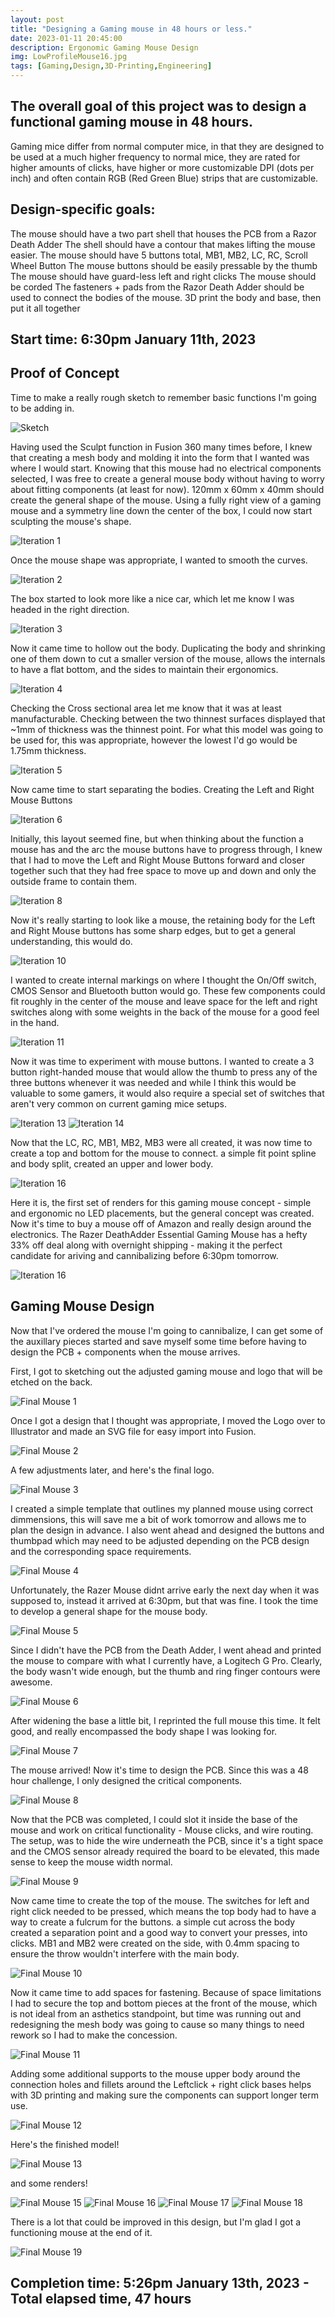```yaml
---
layout: post
title: "Designing a Gaming mouse in 48 hours or less."
date: 2023-01-11 20:45:00 
description: Ergonomic Gaming Mouse Design
img: LowProfileMouse16.jpg
tags: [Gaming,Design,3D-Printing,Engineering]
---
```


## The overall goal of this project was to design a functional gaming mouse in 48 hours. 
Gaming mice differ from normal computer mice, in that they are designed to be used at a much higher frequency to normal mice, they are rated for higher amounts of clicks, have higher or more customizable DPI (dots per inch) and often contain RGB (Red Green Blue) strips that are customizable.

## Design-specific goals:
The mouse should have a two part shell that houses the PCB from a Razor Death Adder
The shell should have a contour that makes lifting the mouse easier.
The mouse should have 5 buttons total, MB1, MB2, LC, RC, Scroll Wheel Button 
The mouse buttons should be easily pressable by the thumb
The mouse should have guard-less left and right clicks
The mouse should be corded
The fasteners + pads from the Razor Death Adder should be used to connect the bodies of the mouse.
3D print the body and base, then put it all together

## Start time: 6:30pm January 11th, 2023

## Proof of Concept
Time to make a really rough sketch to remember basic functions I'm going to be adding in.

![Sketch]({{site.baseurl}}/assets/img/LowProfileMouseSketch.jpg)

Having used the Sculpt function in Fusion 360 many times before, I knew that creating a mesh body and molding it into the form that I wanted was where I would start.
Knowing that this mouse had no electrical components selected, I was free to create a general mouse body without having to worry about fitting components (at least for now).
120mm x 60mm x 40mm should create the general shape of the mouse.
Using a fully right view of a gaming mouse and a symmetry line down the center of the box, I could now start sculpting the mouse's shape.

![Iteration 1]({{site.baseurl}}/assets/img/LowProfileMouse1.jpg)

Once the mouse shape was appropriate, I wanted to smooth the curves. 

![Iteration 2]({{site.baseurl}}/assets/img/LowProfileMouse2.jpg)

The box started to look more like a nice car, which let me know I was headed in the right direction.

![Iteration 3]({{site.baseurl}}/assets/img/LowProfileMouse3.jpg)

Now it came time to hollow out the body. Duplicating the body and shrinking one of them down to cut a smaller version of the mouse, allows the internals to have a flat bottom, and the sides to maintain their ergonomics.

![Iteration 4]({{site.baseurl}}/assets/img/LowProfileMouse4.jpg)

Checking the Cross sectional area let me know that it was at least manufacturable. Checking between the two thinnest surfaces displayed that ~1mm of thickness was the thinnest point. For what this model was going to be used for, this was appropriate, however the lowest I'd go would be 1.75mm thickness.

![Iteration 5]({{site.baseurl}}/assets/img/LowProfileMouse5.jpg)

Now came time to start separating the bodies. Creating the Left and Right Mouse Buttons

![Iteration 6]({{site.baseurl}}/assets/img/LowProfileMouse6.jpg)

Initially, this layout seemed fine, but when thinking about the function a mouse has and the arc the mouse buttons have to progress through, I knew that I had to move the Left and Right Mouse Buttons forward and closer together such that they had free space to move up and down and only the outside frame to contain them.

![Iteration 8]({{site.baseurl}}/assets/img/LowProfileMouse8.jpg)

Now it's really starting to look like a mouse, the retaining body for the Left and Right Mouse buttons has some sharp edges, but to get a general understanding, this would do.

![Iteration 10]({{site.baseurl}}/assets/img/LowProfileMouse10.jpg)

I wanted to create internal markings on where I thought the On/Off switch, CMOS Sensor and Bluetooth button would go. These few components could fit roughly in the center of the mouse and leave space for the left and right switches along with some weights in the back of the mouse for a good feel in the hand.

![Iteration 11]({{site.baseurl}}/assets/img/LowProfileMouse11.jpg)

Now it was time to experiment with mouse buttons. I wanted to create a 3 button right-handed mouse that would allow the thumb to press any of the three buttons whenever it was needed and while I think this would be valuable to some gamers, it would also require a special set of switches that aren't very common on current gaming mice setups.

![Iteration 13]({{site.baseurl}}/assets/img/LowProfileMouse13.jpg)
![Iteration 14]({{site.baseurl}}/assets/img/LowProfileMouse14.jpg)

Now that the LC, RC, MB1, MB2, MB3 were all created, it was now time to create a top and bottom for the mouse to connect. a simple fit point spline and body split, created an upper and lower body.

![Iteration 16]({{site.baseurl}}/assets/img/LowProfileMouse15.jpg)

Here it is, the first set of renders for this gaming mouse concept - simple and ergonomic no LED placements, but the general concept was created. Now it's time to buy a mouse off of Amazon and really design around the electronics.
The Razer DeathAdder Essential Gaming Mouse has a hefty 33% off deal along with overnight shipping - making it the perfect candidate for ariving and cannibalizing before 6:30pm tomorrow.

![Iteration 16]({{site.baseurl}}/assets/img/LowProfileMouse16.jpg)

## Gaming Mouse Design

Now that I've ordered the mouse I'm going to cannibalize, I can get some of the auxillary pieces started and save myself some time before having to design the PCB + components when the mouse arrives.

First, I got to sketching out the adjusted gaming mouse and logo that will be etched on the back.

![Final Mouse 1]({{site.baseurl}}/assets/img/GamingMouseSketch.jpg)

Once I got a design that I thought was appropriate, I moved the Logo over to Illustrator and made an SVG file for easy import into Fusion.

![Final Mouse 2]({{site.baseurl}}/assets/img/GamingMouseLogo.jpg)

A few adjustments later, and here's the final logo.

![Final Mouse 3]({{site.baseurl}}/assets/img/GamingMouseLogoFinal.jpg)

I created a simple template that outlines my planned mouse using correct dimmensions, this will save me a bit of work tomorrow and allows me to plan the design in advance. I also went ahead and designed the buttons and thumbpad which may need to be adjusted depending on the PCB design and the corresponding space requirements.

![Final Mouse 4]({{site.baseurl}}/assets/img/GamingMouseAccessories.jpg)

Unfortunately, the Razer Mouse didnt arrive early the next day when it was supposed to, instead it arrived at 6:30pm, but that was fine. I took the time to develop a general shape for the mouse body. 

![Final Mouse 5]({{site.baseurl}}/assets/img/GamingMouse1.jpg)

Since I didn't have the PCB from the Death Adder, I went ahead and printed the mouse to compare with what I currently have, a Logitech G Pro. Clearly, the body wasn't wide enough, but the thumb and ring finger contours were awesome.

![Final Mouse 6]({{site.baseurl}}/assets/img/GamingMouse2.jpg)

After widening the base a little bit, I reprinted the full mouse this time. It felt good, and really encompassed the body shape I was looking for.

![Final Mouse 7]({{site.baseurl}}/assets/img/GamingMouse3.jpg)

The mouse arrived! Now it's time to design the PCB. Since this was a 48 hour challenge, I only designed the critical components.

![Final Mouse 8]({{site.baseurl}}/assets/img/GamingMouse4.jpg)

Now that the PCB was completed, I could slot it inside the base of the mouse and work on critical functionality - Mouse clicks, and wire routing. The setup, was to hide the wire underneath the PCB, since it's a tight space and the CMOS sensor already required the board to be elevated, this made sense to keep the mouse width normal.

![Final Mouse 9]({{site.baseurl}}/assets/img/GamingMouse5.jpg)

Now came time to create the top of the mouse. The switches for left and right click needed to be pressed, which means the top body had to have a way to create a fulcrum for the buttons. a simple cut across the body created a separation point and a good way to convert your presses, into clicks. MB1 and MB2 were created on the side, with 0.4mm spacing to ensure the throw wouldn't interfere with the main body. 

![Final Mouse 10]({{site.baseurl}}/assets/img/GamingMouse6.jpg)

Now it came time to add spaces for fastening. Because of space limitations I had to secure the top and bottom pieces at the front of the mouse, which is not ideal from an asthetics standpoint, but time was running out and redesigning the mesh body was going to cause so many things to need rework so I had to make the concession. 

![Final Mouse 11]({{site.baseurl}}/assets/img/GamingMouse7.jpg)

Adding some additional supports to the mouse upper body around the connection holes and fillets around the Leftclick + right click bases helps with 3D printing and making sure the components can support longer term use.

![Final Mouse 12]({{site.baseurl}}/assets/img/GamingMouse8.jpg)

Here's the finished model!

![Final Mouse 13]({{site.baseurl}}/assets/img/GamingMouseDesignv12.gif)

and some renders!

![Final Mouse 15]({{site.baseurl}}/assets/img/GamingMouseFinal.jpg)
![Final Mouse 16]({{site.baseurl}}/assets/img/GamingMouseFinal2.jpg)
![Final Mouse 17]({{site.baseurl}}/assets/img/GamingMouseFinal3.jpg)
![Final Mouse 18]({{site.baseurl}}/assets/img/GamingMouseFinal4.jpg)

There is a lot that could be improved in this design, but I'm glad I got a functioning mouse at the end of it. 

![Final Mouse 19]({{site.baseurl}}/assets/img/GamingMouseDesignv12.gif)

## Completion time: 5:26pm January 13th, 2023 - Total elapsed time, 47 hours


